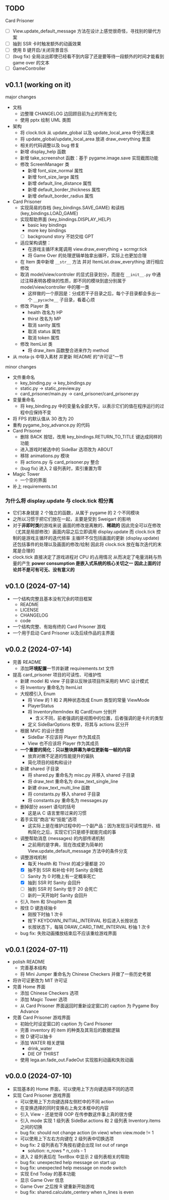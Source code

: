 ## TODO

Card Prisoner
* [ ] View.update_default_message 方法在设计上感觉很奇怪，寻找别的替代方案
* [ ] 抽到 SSR 卡时触发额外的动画效果
* [ ] 使用 B 键开启/关闭背景音乐
* [ ] (bug fix) 全局淡出即使已经看不到内容了还是要等待一段额外的时间才能看到 game over 的文本
* [ ] GameController

## v0.1.1 (working on it)

major changes
* 文档
  * 边整理 CHANGELOG 边回顾目前为止的所有变化
  * 使用 pptx 绘制 UML 类图
* 架构
  * 将 clock.tick 从 update_global 以及 update_local_area 中分离出来
  * 将 update_global/update_local_area 放进 draw_everything 里面
  * 相关的代码调整以及 bug 修复
  * 新增 display_help 函数
  * 新增 take_screenshot 函数：基于 pygame.image.save 实现截图功能
  * 修改 ScreenManager 类
    * 新增 font_size_normal 属性
    * 新增 font_size_large 属性
    * 新增 default_line_distance 属性
    * 新增 default_border_thickness 属性
    * 新增 default_border_radius 属性
* Card Prisoner
  * 实现简易的存档 (key_bindings.SAVE_GAME) 和读档 (key_bindings.LOAD_GAME)
  * 实现帮助界面 (key_bindings.DISPLAY_HELP)
    * basic key bindings
    * more key bindings
    * [ ] background story 不妨交给 GPT
  * 适应架构调整：
    * 在游戏主循环末尾调用 view.draw_everything + scrmgr.tick
    * 将 Game Over 的处理逻辑单独拿出循环，实际上也更加合理
  * 在 Item 类中新增 `__str__` 方法
    并对 ItemList.draw_everything 进行相应修改
  * 取消 model/view/controler 的显式目录划分，而是在 `__init__.py` 中通过注释表明各模块的性质，即不同的模块到底分别属于 model/view/controller 中的哪一类
    * 这样做的一个原因是：分成若干子目录之后，每个子目录都会多出一个 `__pycache__` 子目录，看着心烦
  * 修改 Player 类
    * health 改名为 HP
    * thirst 改名为 MP
    * 取消 sanity 属性
    * 取消 status 属性
    * 取消 token 属性
  * 修改 ItemList 类
    * 将 draw_item 函数整合进来作为 method
* 从 mota-js 中导入素材
  并更新 README 的“许可证”一节

minor changes
* 文件重命名
  * key_binding.py -> key_bindings.py
  * static.py -> static_preview.py
  * card_prisoner/main.py -> card_prisoner/card_prisoner.py
* 变量重命名
  * 将 key_binding.py 中的变量名全部大写，以表示它们的值在程序运行的过程中应保持不变
* 将 FPS 的默认值从 30 改为 20
* 重构 pygame_boy_advance.py 的代码
* Card Prisoner
  * 删除 BACK 按钮，改用 key_bindings.RETURN_TO_TITLE 键达成同样的功能
  * 进入游戏时被选中的 SideBar 选项改为 ABOUT
  * 移除 animations.py 模块
  * 将 actions.py 与 card_prisoner.py 整合
  * (bug fix) 进入 2 级列表时，索引重置为零
* Magic Tower
  * 一个空的界面
* 补上 requirements.txt

### 为什么将 display.update 与 clock.tick 相分离

* 它们本身就是 2 个独立的函数，从属于 pygame 的 2 个不同模块
* 之所以习惯于把它们放在一起，主要是受到 Sweigart 的影响
* 对于**非即时类**的游戏来说
  画面的修改是离散的、**稀疏的**
  因此完全可以在修改（尤其是局部修改）画面内容之后立即调用 display.update
  而 clock.tick 控制的是游戏主循环的迭代频率
  主循环不仅包括画面的更新 (display.update)
  还包括事件的处理以及画面的修改/绘制
  因此将 clock.tick 放在每次迭代的末尾是合理的
* clock.tick 直接决定了游戏进程对 CPU 的占用情况
  从而决定了电量消耗与热量的产生
  **power consumption 是嵌入式系统的核心关切之一**
  **因此上面的讨论并不是可有可无、没有意义的**

## v0.1.0 (2024-07-14)

* 一个结构完整且基本没有冗余的项目框架
  * README
  * LICENSE
  * CHANGELOG
  * code
* 一个结构完整、有始有终的 Card Prisoner 游戏
* 一个用于启动 Card Prisoner 以及后续作品的主界面

## v0.0.2 (2024-07-14)

* 完善 README
  * 添加**环境配置**一节并新建 requirements.txt 文件
* 提高 card_prisoner 项目的可读性、可维护性
  * 新建 model 和 view 子目录以反映该项目所采用的 MVC 设计模式
  * 将 Inventory 重命名为 ItemList
  * 大规模引入 Enum
    * 将 View 的 1 和 2 两种状态改成 Enum 类型的常量 ViewMode
    * PlayerStatus
    * 将 InventoryItemIndex 和 CardEnum 分别开
      * 含义不同，前者强调的是视图中的位置，后者强调的是卡片的类型
    * 定义 SideBarOptions 枚举，将其与 actions 区分开
  * 根据 MVC 的设计思想
    * SideBar 不应该将 Player 作为其成员
    * View 也不应该将 Player 作为其成员
  * **一个重要的简化：只以整块屏幕为单位更新每一帧的内容**
    * 放弃对微不足道的性能提升的偏执
    * 简化项目的结构和设计
  * 新建 shared 子目录
    * 将 shared.py 重命名为 misc.py 并移入 shared 子目录
    * 将 draw_text 重命名为 draw_text_single_line
    * 新建 draw_text_multi_line 函数
    * 将 constants.py 移入 shared 子目录
    * 将 constants.py 重命名为 messages.py
  * 删掉部分 assert 语句的括号
    * 这是从 C 语言里带过来的习惯
  * 着手实现“商店”和“技能”选项
    * 这实际上是在维护过程中的一个副产品：因为发现当可读性提升、结构简化之后，实现它们只是顺手就能完成的事
  * 调整帮助消息 (messages) 的内部传递机制
    * 之前用的是字典，现在改成更为简单的 View.update_default_message 方法中的条件分支
  * 调整游戏机制
    * 每天 Health 和 Thirst 的减少量都是 20
    * [x] 抽不到 SSR 和补给卡时 Sanity 会降低
    * [ ] Sanity 为 0 时晚上有一定概率死亡
    * [x] 抽到 SSR 时 Sanity 会回升
    * [ ] 抽到 SSR 时 Sanity 低于 20 会死亡
    * [ ] 新的一天开始时 Sanity 会回升
  * 引入 Item 和 ShopItem 类
  * 按住 D 键连续抽卡
    * 刚按下时抽 1 次卡
    * 按下 KEYDOWN_INITIAL_INTERVAL 秒后进入长按状态
    * 长按状态下，每隔 DRAW_CARD_TIME_INTERVAL 秒抽 1 次卡
  * bug fix: 失败动画播放结束后不应该重绘游戏界面

## v0.0.1 (2024-07-11)

* polish README
  * 完善基本结构
  * 将 Mini Jumper 重命名为 Chinese Checkers 并做了一些历史考据
* 将许可证更改为 MIT 许可证
* 完善 Home 界面
  * 添加 Chinese Checkers 选项
  * 添加 Magic Tower 选项
  * 从 Card Prisoner 界面返回时重新设定窗口的 caption 为 Pygame Boy Advance
* 完善 Card Prisoner 游戏界面
  * 初始化时设定窗口的 caption 为 Card Prisoner
  * 完善 inventory 的 item 的种类及其背后的数据逻辑
  * 按 D 键可以抽卡
  * 添加 WATER 相关逻辑
    * drink_water
    * DIE OF THIRST
  * 使用 lega.an.fade_out.FadeOut 实现胜利动画和失败动画

## v0.0.0 (2024-07-10)

* 实现基本的 Home 界面，可以使用上下方向键选择不同的选项
* 实现 Card Prisoner 游戏界面
  * 可以使用上下方向键选择左侧栏中的不同 action
  * 在变换选择的同时变换右上角文本框中的内容
  * 引入 View - 还是觉得 OOP 在传参数这件事上真的很方便
  * 引入 mode 实现 1 级列表 SideBar.actions 和 2 级列表 Inventory.items 之间的切换
  * bug fix: should not change action (in view) when view.mode != 1
  * 可以使用上下左右方向键在 2 级列表中切换选项
  * bug fix: 2 级列表右下角按右键会出现 list out of range
    * solution: n_rows * n_cols - 1
  * 进入 2 级列表后在 TextBox 中显示 2 级列表相关的帮助
  * bug fix: unexpected help message on start up
  * bug fix: unexpected help message on mode switch
  * 实现 End Today 的基本功能
  * 显示 Game Over 信息
  * Game Over 之后按 R 键重新开始游戏
  * bug fix: shared.calculate_centery when n_lines is even
